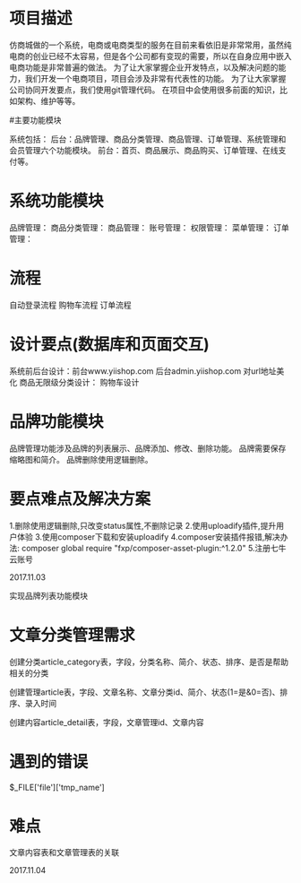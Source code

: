 # 项目描述
仿商城做的一个系统，电商或电商类型的服务在目前来看依旧是非常常用，虽然纯电商的创业已经不太容易，但是各个公司都有变现的需要，所以在自身应用中嵌入电商功能是非常普遍的做法。
          为了让大家掌握企业开发特点，以及解决问题的能力，我们开发一个电商项目，项目会涉及非常有代表性的功能。
          为了让大家掌握公司协同开发要点，我们使用git管理代码。
          在项目中会使用很多前面的知识，比如架构、维护等等。
          
#主要功能模块

系统包括：
后台：品牌管理、商品分类管理、商品管理、订单管理、系统管理和会员管理六个功能模块。
前台：首页、商品展示、商品购买、订单管理、在线支付等。

# 系统功能模块
品牌管理：
商品分类管理：
商品管理：
账号管理：
权限管理：
菜单管理：
订单管理：

# 流程
自动登录流程
购物车流程
订单流程

# 设计要点(数据库和页面交互)

系统前后台设计：前台www.yiishop.com 后台admin.yiishop.com 对url地址美化
商品无限级分类设计：
购物车设计

# 品牌功能模块
品牌管理功能涉及品牌的列表展示、品牌添加、修改、删除功能。
品牌需要保存缩略图和简介。
品牌删除使用逻辑删除。

# 要点难点及解决方案
1.删除使用逻辑删除,只改变status属性,不删除记录
2.使用uploadify插件,提升用户体验
3.使用composer下载和安装uploadify
4.composer安装插件报错,解决办法:
composer global require "fxp/composer-asset-plugin:^1.2.0"
5.注册七牛云账号

2017.11.03

实现品牌列表功能模块

# 文章分类管理需求

创建分类article_category表，字段，分类名称、简介、状态、排序、是否是帮助相关的分类

创建管理article表，字段、文章名称、文章分类id、简介、状态(1=是&0=否)、排序、录入时间

创建内容article_detail表，字段，文章管理id、文章内容

# 遇到的错误
$_FILE['file']['tmp_name']

# 难点
文章内容表和文章管理表的关联

2017.11.04

